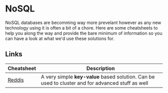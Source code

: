 # NoSQL
NoSQL databases are becomming way more prevelant however as any new technology using it is often a bit of a chore. Here are some cheatsheets to help you along the way and provide the bare minimum of information so you can have a look at what we'd use these solutions for.

## Links
| Cheatsheet | Description |
| ------------- | ------------- |
|[Reddis](Redis-Basics.md)| A very simple **key-value** based solution. Can be used to cluster and for advanced stuff as well|
